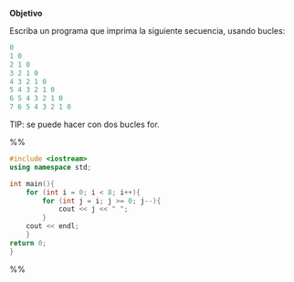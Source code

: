 **Objetivo**

Escriba un programa que imprima la siguiente secuencia, usando bucles:
```c++
0
1 0
2 1 0
3 2 1 0
4 3 2 1 0
5 4 3 2 1 0
6 5 4 3 2 1 0
7 6 5 4 3 2 1 0
```

TIP: se puede hacer con dos bucles for.

%%
```c++
#include <iostream>
using namespace std;

int main(){
	for (int i = 0; i < 8; i++){  
		for (int j = i; j >= 0; j--){
			cout << j << " ";
		}
	cout << endl;
	}
return 0;
}
```
%%
